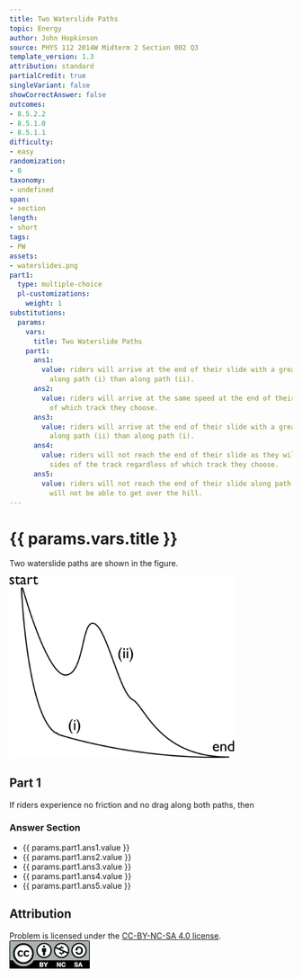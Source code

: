 ```yaml
---
title: Two Waterslide Paths
topic: Energy
author: John Hopkinson
source: PHYS 112 2014W Midterm 2 Section 002 Q3
template_version: 1.3
attribution: standard
partialCredit: true
singleVariant: false
showCorrectAnswer: false
outcomes:
- 8.5.2.2
- 8.5.1.0
- 8.5.1.1
difficulty:
- easy
randomization:
- 0
taxonomy:
- undefined
span:
- section
length:
- short
tags:
- PW
assets:
- waterslides.png
part1:
  type: multiple-choice
  pl-customizations:
    weight: 1
substitutions:
  params:
    vars:
      title: Two Waterslide Paths
    part1:
      ans1:
        value: riders will arrive at the end of their slide with a greater final speed
          along path (i) than along path (ii).
      ans2:
        value: riders will arrive at the same speed at the end of their slide regardless
          of which track they choose.
      ans3:
        value: riders will arrive at the end of their slide with a greater final speed
          along path (ii) than along path (i).
      ans4:
        value: riders will not reach the end of their slide as they will fly off the
          sides of the track regardless of which track they choose.
      ans5:
        value: riders will not reach the end of their slide along path (ii) as they
          will not be able to get over the hill.
---
```

# {{ params.vars.title }}
Two waterslide paths are shown in the figure.

<img src="waterslides.png" alt="Figure of two waterslide paths. The first slide forms an almost straight path from start to end while the second slide creates a deep valley and then a bump before reaching the end point." width=400>

## Part 1

If riders experience no friction and no drag along both paths, then

### Answer Section

- {{ params.part1.ans1.value }}
- {{ params.part1.ans2.value }}
- {{ params.part1.ans3.value }}
- {{ params.part1.ans4.value }}
- {{ params.part1.ans5.value }}

## Attribution

Problem is licensed under the [CC-BY-NC-SA 4.0 license](https://creativecommons.org/licenses/by-nc-sa/4.0/).<br> ![The Creative Commons 4.0 license requiring attribution-BY, non-commercial-NC, and share-alike-SA license.](https://raw.githubusercontent.com/firasm/bits/master/by-nc-sa.png)